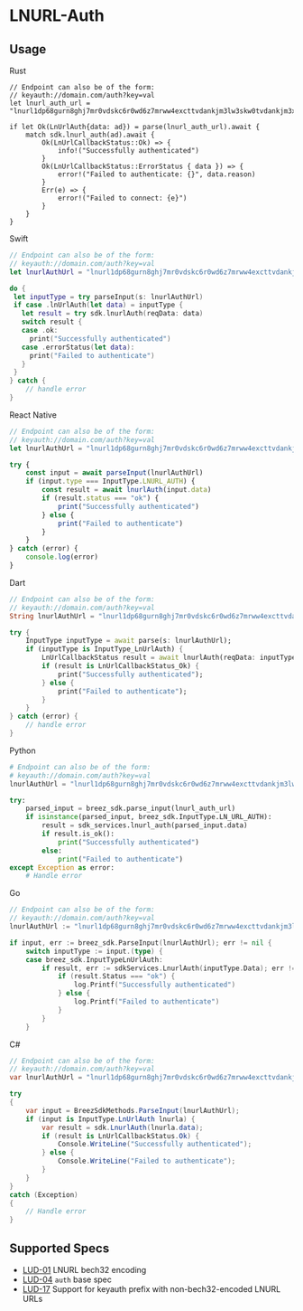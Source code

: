 # LNURL-Auth

## Usage
<custom-tabs category="lang">
<div slot="title">Rust</div>
<section>

```rust,ignore
// Endpoint can also be of the form:
// keyauth://domain.com/auth?key=val
let lnurl_auth_url = "lnurl1dp68gurn8ghj7mr0vdskc6r0wd6z7mrww4excttvdankjm3lw3skw0tvdankjm3xdvcn6vtp8q6n2dfsx5mrjwtrxdjnqvtzv56rzcnyv3jrxv3sxqmkyenrvv6kve3exv6nqdtyv43nqcmzvdsnvdrzx33rsenxx5unqc3cxgeqgntfgu";

if let Ok(LnUrlAuth{data: ad}) = parse(lnurl_auth_url).await {
    match sdk.lnurl_auth(ad).await {
        Ok(LnUrlCallbackStatus::Ok) => {
            info!("Successfully authenticated")
        }
        Ok(LnUrlCallbackStatus::ErrorStatus { data }) => {
            error!("Failed to authenticate: {}", data.reason)
        }
        Err(e) => {
            error!("Failed to connect: {e}")
        }
    }
}
```
</section>
<div slot="title">Swift</div>
<section>

```swift
// Endpoint can also be of the form:
// keyauth://domain.com/auth?key=val
let lnurlAuthUrl = "lnurl1dp68gurn8ghj7mr0vdskc6r0wd6z7mrww4excttvdankjm3lw3skw0tvdankjm3xdvcn6vtp8q6n2dfsx5mrjwtrxdjnqvtzv56rzcnyv3jrxv3sxqmkyenrvv6kve3exv6nqdtyv43nqcmzvdsnvdrzx33rsenxx5unqc3cxgeqgntfgu"

do {
 let inputType = try parseInput(s: lnurlAuthUrl)
 if case .lnUrlAuth(let data) = inputType {
   let result = try sdk.lnurlAuth(reqData: data)
   switch result {
   case .ok:
     print("Successfully authenticated")
   case .errorStatus(let data):
     print("Failed to authenticate")
   }
 }
} catch {
    // handle error
}
```

</section>
<div slot="title">React Native</div>
<section>

```typescript
// Endpoint can also be of the form:
// keyauth://domain.com/auth?key=val
let lnurlAuthUrl = "lnurl1dp68gurn8ghj7mr0vdskc6r0wd6z7mrww4excttvdankjm3lw3skw0tvdankjm3xdvcn6vtp8q6n2dfsx5mrjwtrxdjnqvtzv56rzcnyv3jrxv3sxqmkyenrvv6kve3exv6nqdtyv43nqcmzvdsnvdrzx33rsenxx5unqc3cxgeqgntfgu";

try {
    const input = await parseInput(lnurlAuthUrl)
    if (input.type === InputType.LNURL_AUTH) {
        const result = await lnurlAuth(input.data)
        if (result.status === "ok") {
            print("Successfully authenticated")
        } else {
            print("Failed to authenticate")
        }
    }    
} catch (error) {
    console.log(error)
}
```

</section>
<div slot="title">Dart</div>
<section>

```dart
// Endpoint can also be of the form:
// keyauth://domain.com/auth?key=val
String lnurlAuthUrl = "lnurl1dp68gurn8ghj7mr0vdskc6r0wd6z7mrww4excttvdankjm3lw3skw0tvdankjm3xdvcn6vtp8q6n2dfsx5mrjwtrxdjnqvtzv56rzcnyv3jrxv3sxqmkyenrvv6kve3exv6nqdtyv43nqcmzvdsnvdrzx33rsenxx5unqc3cxgeqgntfgu";

try {
    InputType inputType = await parse(s: lnurlAuthUrl);
    if (inputType is InputType_LnUrlAuth) {
        LnUrlCallbackStatus result = await lnurlAuth(reqData: inputType.data);
        if (result is LnUrlCallbackStatus_Ok) {
            print("Successfully authenticated");
        } else {
            print("Failed to authenticate");
        }
    }
} catch (error) {
    // handle error
}
```

</section>
<div slot="title">Python</div>
<section>

```python
# Endpoint can also be of the form:
# keyauth://domain.com/auth?key=val
lnurlAuthUrl = "lnurl1dp68gurn8ghj7mr0vdskc6r0wd6z7mrww4excttvdankjm3lw3skw0tvdankjm3xdvcn6vtp8q6n2dfsx5mrjwtrxdjnqvtzv56rzcnyv3jrxv3sxqmkyenrvv6kve3exv6nqdtyv43nqcmzvdsnvdrzx33rsenxx5unqc3cxgeqgntfgu"

try:
    parsed_input = breez_sdk.parse_input(lnurl_auth_url)     
    if isinstance(parsed_input, breez_sdk.InputType.LN_URL_AUTH):         
        result = sdk_services.lnurl_auth(parsed_input.data)        
        if result.is_ok():
            print("Successfully authenticated")
        else:
            print("Failed to authenticate")
except Exception as error:
    # Handle error
```

</section>
<div slot="title">Go</div>
<section>

```go
// Endpoint can also be of the form:
// keyauth://domain.com/auth?key=val
lnurlAuthUrl := "lnurl1dp68gurn8ghj7mr0vdskc6r0wd6z7mrww4excttvdankjm3lw3skw0tvdankjm3xdvcn6vtp8q6n2dfsx5mrjwtrxdjnqvtzv56rzcnyv3jrxv3sxqmkyenrvv6kve3exv6nqdtyv43nqcmzvdsnvdrzx33rsenxx5unqc3cxgeqgntfgu"

if input, err := breez_sdk.ParseInput(lnurlAuthUrl); err != nil {
    switch inputType := input.(type) {
    case breez_sdk.InputTypeLnUrlAuth:
        if result, err := sdkServices.LnurlAuth(inputType.Data); err != nil {
            if (result.Status === "ok") {
                log.Printf("Successfully authenticated")
            } else {
                log.Printf("Failed to authenticate")
            }
        }
    }
```
</section>
<div slot="title">C#</div>
<section>

```cs
// Endpoint can also be of the form:
// keyauth://domain.com/auth?key=val
var lnurlAuthUrl = "lnurl1dp68gurn8ghj7mr0vdskc6r0wd6z7mrww4excttvdankjm3lw3skw0tvdankjm3xdvcn6vtp8q6n2dfsx5mrjwtrxdjnqvtzv56rzcnyv3jrxv3sxqmkyenrvv6kve3exv6nqdtyv43nqcmzvdsnvdrzx33rsenxx5unqc3cxgeqgntfgu";

try 
{
    var input = BreezSdkMethods.ParseInput(lnurlAuthUrl);
    if (input is InputType.LnUrlAuth lnurla) {
        var result = sdk.LnurlAuth(lnurla.data);
        if (result is LnUrlCallbackStatus.Ok) {
            Console.WriteLine("Successfully authenticated");
        } else {
            Console.WriteLine("Failed to authenticate");
        }
    }    
} 
catch (Exception) 
{
    // Handle error
}
```

</section>
</custom-tabs>

## Supported Specs

- [LUD-01](https://github.com/lnurl/luds/blob/luds/01.md) LNURL bech32 encoding
- [LUD-04](https://github.com/lnurl/luds/blob/luds/04.md) `auth` base spec
- [LUD-17](https://github.com/lnurl/luds/blob/luds/17.md) Support for keyauth prefix with non-bech32-encoded LNURL URLs
